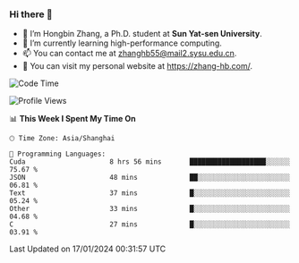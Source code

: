 ### Hi there 👋

- 🔭 I’m Hongbin Zhang, a Ph.D. student at **Sun Yat-sen University**.
- 🌱 I’m currently learning high-performance computing.
- 📫 You can contact me at zhanghb55@mail2.sysu.edu.cn.
- 👀 You can visit my personal website at https://zhang-hb.com/.

<!--START_SECTION:waka-->
![Code Time](http://img.shields.io/badge/Code%20Time-287%20hrs%2051%20mins-blue)

![Profile Views](http://img.shields.io/badge/Profile%20Views-0-blue)

📊 **This Week I Spent My Time On** 

```text
🕑︎ Time Zone: Asia/Shanghai

💬 Programming Languages: 
Cuda                     8 hrs 56 mins       ███████████████████░░░░░░   75.67 % 
JSON                     48 mins             ██░░░░░░░░░░░░░░░░░░░░░░░   06.81 % 
Text                     37 mins             █░░░░░░░░░░░░░░░░░░░░░░░░   05.24 % 
Other                    33 mins             █░░░░░░░░░░░░░░░░░░░░░░░░   04.68 % 
C                        27 mins             █░░░░░░░░░░░░░░░░░░░░░░░░   03.91 % 
```


 Last Updated on 17/01/2024 00:31:57 UTC
<!--END_SECTION:waka-->
